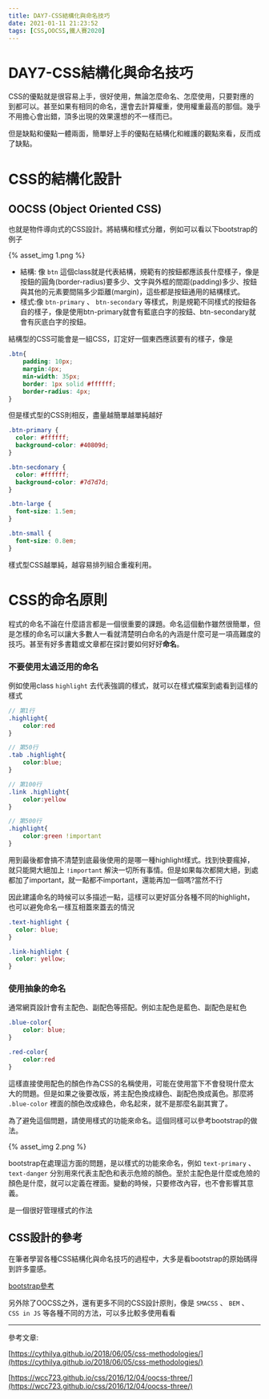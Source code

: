 ```yaml
---
title: DAY7-CSS結構化與命名技巧
date: 2021-01-11 21:23:52
tags: [CSS,OOCSS,鐵人賽2020]
---
```

# DAY7-CSS結構化與命名技巧

CSS的優點就是很容易上手，很好使用，無論怎麼命名、怎麼使用，只要對應的到都可以。甚至如果有相同的命名，還會去計算權重，使用權重最高的那個。幾乎不用擔心會出錯，頂多出現的效果還想的不一樣而已。

但是缺點和優點一體兩面，簡單好上手的優點在結構化和維護的觀點來看，反而成了缺點。

# CSS的結構化設計

## OOCSS (Object Oriented CSS)

也就是物件導向式的CSS設計。將結構和樣式分離，例如可以看以下bootstrap的例子

{% asset_img 1.png %}

- 結構: 像 `btn` 這個class就是代表結構，規範有的按鈕都應該長什麼樣子，像是按鈕的圓角(border-radius)要多少、文字與外框的間距(padding)多少、按鈕與其他的元素要間隔多少距離(margin)，這些都是按鈕通用的結構樣式。
- 樣式:像 `btn-primary` 、 `btn-secondary` 等樣式，則是規範不同樣式的按鈕各自的樣子，像是使用btn-primary就會有藍底白字的按鈕、btn-secondary就會有灰底白字的按鈕。

結構型的CSS可能會是一組CSS，訂定好一個東西應該要有的樣子，像是

```scss
.btn{
    padding: 10px;
    margin:4px;
    min-width: 35px;
    border: 1px solid #ffffff;
    border-radius: 4px;
}
```

但是樣式型的CSS則相反，盡量越簡單越單純越好

```scss
.btn-primary {
  color: #ffffff;
  background-color: #40809d;
}

.btn-secdonary {
  color: #ffffff;
  background-color: #7d7d7d;
}

.btn-large {
  font-size: 1.5em;
}

.btn-small {
  font-size: 0.8em;
}
```

樣式型CSS越單純，越容易排列組合重複利用。

# CSS的命名原則

程式的命名不論在什麼語言都是一個很重要的課題。命名這個動作雖然很簡單，但是怎樣的命名可以讓大多數人一看就清楚明白命名的內涵是什麼可是一項高難度的技巧。甚至有好多書籍或文章都在探討要如何好好**命名**。

### 不要使用太過泛用的命名

例如使用class `highlight` 去代表強調的樣式，就可以在樣式檔案到處看到這樣的樣式

```scss
// 第1行
.highlight{
    color:red
}

// 第50行
.tab .highlight{
    color:blue;
}

// 第100行
.link .highlight{
    color:yellow
}

// 第500行
.highlight{
    color:green !important
}
```

用到最後都會搞不清楚到底最後使用的是哪一種highlight樣式。找到快要瘋掉，就只能開大絕加上 `!important` 解決一切所有事情。但是如果每次都開大絕，到處都加了important，就一點都不important，還能再加一個嗎?當然不行

因此建議命名的時候可以多描述一點，這樣可以更好區分各種不同的highlight，也可以避免命名一樣互相蓋來蓋去的情況

```scss
.text-highlight {
  color: blue;
}

.link-highlight {
  color: yellow;
}
```

### 使用抽象的命名

通常網頁設計會有主配色、副配色等搭配。例如主配色是藍色、副配色是紅色

```scss
.blue-color{
    color: blue;
}

.red-color{
    color:red
}
```

這樣直接使用配色的顏色作為CSS的名稱使用，可能在使用當下不會發現什麼太大的問題。但是如果之後要改版，將主配色換成綠色、副配色換成黃色。那麼將 `.blue-color` 裡面的顏色改成綠色，命名起來，就不是那麼名副其實了。

為了避免這個問題，請使用樣式的功能來命名。這個同樣可以參考bootstrap的做法。

{% asset_img 2.png %}

bootstrap在處理這方面的問題，是以樣式的功能來命名，例如 `text-primary` 、 `text-danger` 分別用來代表主配色和表示危險的顏色。至於主配色是什麼或危險的顏色是什麼，就可以定義在裡面。變動的時候，只要修改內容，也不會影響其意義。

是一個很好管理樣式的作法

## CSS設計的參考

在筆者學習各種CSS結構化與命名技巧的過程中，大多是看bootstrap的原始碼得到許多靈感。

[bootstrap參考](https://github.com/twbs/bootstrap/blob/main/scss/_buttons.scss)

另外除了OOCSS之外，還有更多不同的CSS設計原則，像是 `SMACSS` 、 `BEM` 、 `CSS in JS` 等各種不同的方法，可以多比較多使用看看

---

參考文章:

[https://cythilya.github.io/2018/06/05/css-methodologies/](https://cythilya.github.io/2018/06/05/css-methodologies/)

[https://wcc723.github.io/css/2016/12/04/oocss-three/](https://wcc723.github.io/css/2016/12/04/oocss-three/)